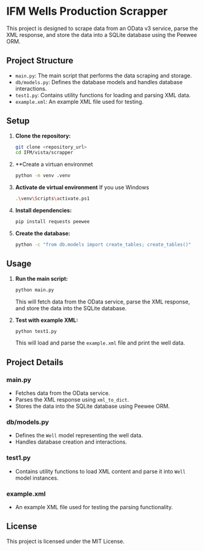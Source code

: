 # IFM Wells Production Scrapper

This project is designed to scrape data from an OData v3 service, parse the XML response, and store the data into a SQLite database using the Peewee ORM.

## Project Structure

- `main.py`: The main script that performs the data scraping and storage.
- `db/models.py`: Defines the database models and handles database interactions.
- `test1.py`: Contains utility functions for loading and parsing XML data.
- `example.xml`: An example XML file used for testing.

## Setup

1. **Clone the repository:**
    ```sh
    git clone <repository_url>
    cd IFM/vista/scrapper
    ```

2. **Create a virtuan environmet
    ```sh
    python -m venv .venv
    ```

3. **Activate de virtual environment**
    If you use Windows
    ```sh
    .\venv\Scripts\activate.ps1
    ```

4. **Install dependencies:**
    ```sh
    pip install requests peewee
    ```

5. **Create the database:**
    ```sh
    python -c "from db.models import create_tables; create_tables()"
    ```

## Usage

1. **Run the main script:**
    ```sh
    python main.py
    ```

    This will fetch data from the OData service, parse the XML response, and store the data into the SQLite database.

2. **Test with example XML:**
    ```sh
    python test1.py
    ```

    This will load and parse the `example.xml` file and print the well data.

## Project Details

### main.py

- Fetches data from the OData service.
- Parses the XML response using `xml_to_dict`.
- Stores the data into the SQLite database using Peewee ORM.

### db/models.py

- Defines the `Well` model representing the well data.
- Handles database creation and interactions.

### test1.py

- Contains utility functions to load XML content and parse it into `Well` model instances.

### example.xml

- An example XML file used for testing the parsing functionality.

## License

This project is licensed under the MIT License.